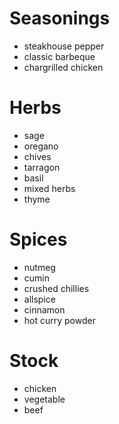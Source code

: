 Seasonings
==========

- steakhouse pepper
- classic barbeque
- chargrilled chicken

Herbs
=====
- sage
- oregano
- chives
- tarragon
- basil
- mixed herbs
- thyme

Spices
======

- nutmeg
- cumin
- crushed chillies
- allspice
- cinnamon
- hot curry powder

Stock
=====

- chicken
- vegetable
- beef